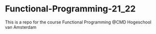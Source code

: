 # Functional-Programming-21_22
This is a repo for the course Functional Programming @CMD Hogeschool van Amsterdam
